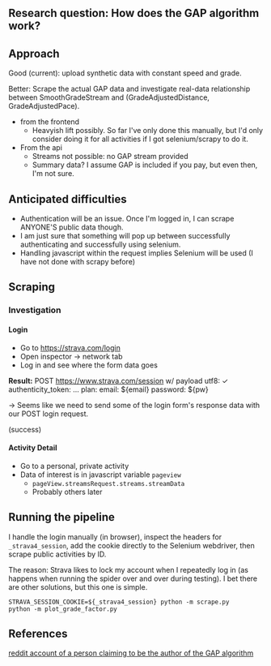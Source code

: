 ## Research question: How does the GAP algorithm work?

## Approach
Good (current): upload synthetic data with constant speed and grade.

Better: Scrape the actual GAP data and investigate real-data relationship between SmoothGradeStream and (GradeAdjustedDistance, GradeAdjustedPace).
  - from the frontend
    - Heavyish lift possibly. So far I've only done this manually, but I'd only consider doing it for all activities if I got selenium/scrapy to do it. 
  - From the api
    - Streams not possible: no GAP stream provided
    - Summary data? I assume GAP is included if you pay, but even then, I'm not sure.

## Anticipated difficulties
- Authentication will be an issue. Once I'm logged in, I can scrape ANYONE'S public data though.
- I am just sure that something will pop up between successfully authenticating and successfully using selenium.
- Handling javascript within the request implies Selenium will be used (I have not done with scrapy before)

## Scraping

### Investigation

#### Login
- Go to https://strava.com/login
- Open inspector -> network tab
- Log in and see where the form data goes

**Result:**
POST https://www.strava.com/session w/ payload
  utf8: ✓
  authenticity_token: ...
  plan: 
  email: ${email}
  password: ${pw}

-> Seems like we need to send some of the login form's response data with our POST login request.

(success)

#### Activity Detail
- Go to a personal, private activity
- Data of interest is in javascript variable `pageview`
  - `pageView.streamsRequest.streams.streamData`
  - Probably others later
  
## Running the pipeline
I handle the login manually (in browser), inspect the headers for `_strava4_session`, add
the cookie directly to the Selenium webdriver, then scrape public activities by ID.

The reason: Strava likes to lock my account when I repeatedly log in 
(as happens when running the spider over and over during testing).
I bet there are other solutions, but this one is simple.

```
STRAVA_SESSION_COOKIE=${_strava4_session} python -m scrape.py
python -m plot_grade_factor.py
```

## References
[reddit account of a person claiming to be the author of the GAP algorithm](https://www.reddit.com/user/therealslloyd/)
